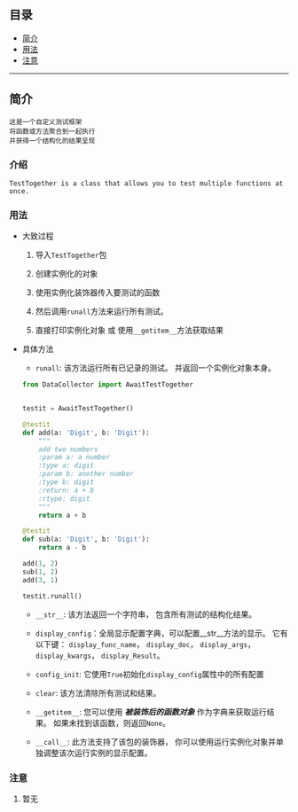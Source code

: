 ## 目录
- [简介](#简介)
- [用法](#用法)
- [注意](#注意)

---

## 简介

    这是一个自定义测试框架
    将函数或方法聚合到一起执行
    并获得一个结构化的结果呈现

### 介绍

    TestTogether is a class that allows you to test multiple functions at once.

### 用法
  - 大致过程
    1. 导入`TestTogether`包
    
    2. 创建实例化的对象
    
    3. 使用实例化装饰器传入要测试的函数
    
    4. 然后调用`runall`方法来运行所有测试。
    
    5. 直接打印实例化对象 或 使用`__getitem__`方法获取结果
  
  - 具体方法
    - `runall`: 该方法运行所有已记录的测试。
                并返回一个实例化对象本身。
    ```python
    from DataCollector import AwaitTestTogether


    testit = AwaitTestTogether()
    
    @testit
    def add(a: 'Digit', b: 'Digit'):
        """
        add two numbers
        :param a: a number
        :type a: digit
        :param b: another number
        :type b: digit
        :return: a + b
        :rtype: digit
        """
        return a + b
    
    @testit
    def sub(a: 'Digit', b: 'Digit'):
        return a - b
    
    add(1, 2)
    sub(1, 2)
    add(3, 1)
    
    testit.runall()
    ```
    
    - `__str__`: 该方法返回一个字符串，
                 包含所有测试的结构化结果。
    
    - `display_config`：全局显示配置字典，可以配置__str__方法的显示。
        它有以下键：
        `display_func_name`，
        `display_doc`，
        `display_args`，
        `display_kwargs`，
        `display_Result`。
    
    - `config_init`: 它使用`True`初始化`display_config`属性中的所有配置
    
    - `clear`: 该方法清除所有测试和结果。
    
    - `__getitem__`: 您可以使用 **_被装饰后的函数对象_** 作为字典来获取运行结果。
                    如果未找到该函数，则返回`None`。

    - `__call__`: 此方法支持了该包的装饰器，
    你可以使用运行实例化对象并单独调整该次运行实例的显示配置。



### 注意

1. 暂无